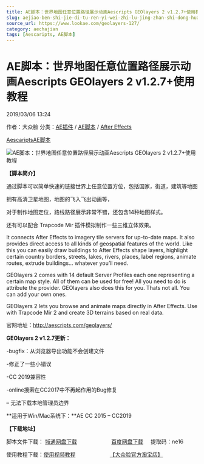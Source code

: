 ```yaml
---
title: AE脚本：世界地图任意位置路径展示动画Aescripts GEOlayers 2 v1.2.7+使用教程
slug: aejiao-ben-shi-jie-di-tu-ren-yi-wei-zhi-lu-jing-zhan-shi-dong-hua-aescripts-geolayers-2-v1-2-7-shi-yong-jiao-cheng
source_url: https://www.lookae.com/geolayers-127/
category: aechajian
tags: [Aescaripts, AE脚本]
---
```

# AE脚本：世界地图任意位置路径展示动画Aescripts GEOlayers 2 v1.2.7+使用教程

2019/03/06 13:24

作者：大众脸
分类：[AE插件](https://www.lookae.com/after-effects/aechajian/) / [AE脚本](https://www.lookae.com/after-effects/aescripts/) / [After Effects](https://www.lookae.com/after-effects/)

[Aescaripts](https://www.lookae.com/tag/aescaripts/)[AE脚本](https://www.lookae.com/tag/ae%e8%84%9a%e6%9c%ac/)

![AE脚本：世界地图任意位置路径展示动画Aescripts GEOlayers 2 v1.2.7+使用教程](https://www.lookae.com/wp-content/uploads/2016/12/GEOlayers-2.jpg "AE脚本：世界地图任意位置路径展示动画Aescripts GEOlayers 2 v1.2.7+使用教程-LookAE.com")

**【脚本简介】**

通过脚本可以简单快速的链接世界上任意位置方位，包括国家，街道，建筑等地图

拥有高清卫星地图，地图的飞入飞出动画等，

对于制作地图定位，路线路径展示非常不错，还包含14种地图样式。

还有可以配合 Trapcode Mir 插件模拟制作一些三维立体效果。

It connects After Effects to imagery tile servers for up-to-date maps. It also provides direct access to all kinds of geospatial features of the world. Like this you can easily draw buildings to After Effects shape layers, highlight certain country borders, streets, lakes, rivers, places, label regions, animate routes, extrude buildings… whatever you’ll need.

GEOlayers 2 comes with 14 default Server Profiles each one representing a certain map style. All of them can be used for free! All you need to do is attribute the provider. GEOlayers also does this for you. Thats not all. You can add your own ones.

GEOlayers 2 lets you browse and animate maps directly in After Effects. Use with Trapcode Mir 2 and create 3D terrains based on real data.

官网地址：http://aescripts.com/geolayers/

**GEOlayers 2 v1.2.7更新：**

-bugfix：从浏览器导出功能不会创建文件

-修正了一些小错误

-CC 2019兼容性

-online搜索在CC2017中不再起作用的Bug修复

– 无法下载本地管理员边界

**适用于Win/Mac系统下：**AE CC 2015 – CC2019

**【下载地址】**

脚本文件下载： [城通网盘下载](https://lookae.ctfile.com/fs/680462-346563240)                       [百度网盘下载](https://pan.baidu.com/s/1iYHYymGUO3hmy92bNfzDvA%20)     提取码：ne16

使用教程下载：[使用视频教程](http://lookae.ctfile.com/fs/OKc162908492)                       [【大众脸官方淘宝店】](https://lookae.taobao.com/)
